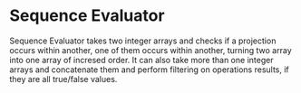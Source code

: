 # Sequence Evaluator
 Sequence Evaluator takes two integer arrays and checks if a projection occurs within another, one of them occurs within another, turning two array into one array of incresed order. It can also take more than one integer arrays and concatenate them and perform filtering on operations results, if they are all true/false values.
